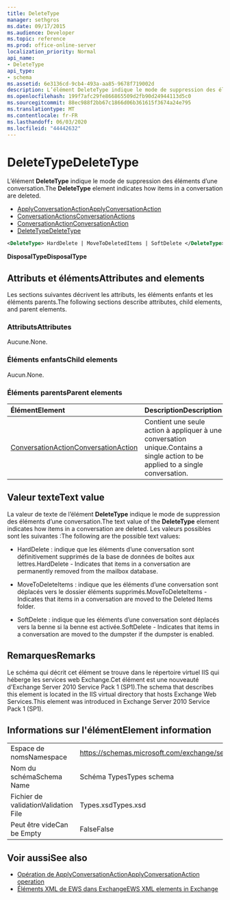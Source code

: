 ```yaml
---
title: DeleteType
manager: sethgros
ms.date: 09/17/2015
ms.audience: Developer
ms.topic: reference
ms.prod: office-online-server
localization_priority: Normal
api_name:
- DeleteType
api_type:
- schema
ms.assetid: 6e3136cd-9cb4-493a-aa85-9678f719002d
description: L’élément DeleteType indique le mode de suppression des éléments d’une conversation.
ms.openlocfilehash: 199f7afc29fe866865509d2fb90d24944113d5c0
ms.sourcegitcommit: 88ec988f2bb67c1866d06b361615f3674a24e795
ms.translationtype: MT
ms.contentlocale: fr-FR
ms.lasthandoff: 06/03/2020
ms.locfileid: "44442632"
---
```

# <a name="deletetype"></a><span data-ttu-id="f85e8-103">DeleteType</span><span class="sxs-lookup"><span data-stu-id="f85e8-103">DeleteType</span></span>

<span data-ttu-id="f85e8-104">L’élément **DeleteType** indique le mode de suppression des éléments d’une conversation.</span><span class="sxs-lookup"><span data-stu-id="f85e8-104">The **DeleteType** element indicates how items in a conversation are deleted.</span></span> 
  
- [<span data-ttu-id="f85e8-105">ApplyConversationAction</span><span class="sxs-lookup"><span data-stu-id="f85e8-105">ApplyConversationAction</span></span>](applyconversationaction.md)  
- [<span data-ttu-id="f85e8-106">ConversationActions</span><span class="sxs-lookup"><span data-stu-id="f85e8-106">ConversationActions</span></span>](conversationactions.md)  
- [<span data-ttu-id="f85e8-107">ConversationAction</span><span class="sxs-lookup"><span data-stu-id="f85e8-107">ConversationAction</span></span>](conversationaction.md)  
- [<span data-ttu-id="f85e8-108">DeleteType</span><span class="sxs-lookup"><span data-stu-id="f85e8-108">DeleteType</span></span>](deletetype.md)
  
```XML
<DeleteType> HardDelete | MoveToDeletedItems | SoftDelete </DeleteType>
```

 <span data-ttu-id="f85e8-109">**DisposalType**</span><span class="sxs-lookup"><span data-stu-id="f85e8-109">**DisposalType**</span></span>
## <a name="attributes-and-elements"></a><span data-ttu-id="f85e8-110">Attributs et éléments</span><span class="sxs-lookup"><span data-stu-id="f85e8-110">Attributes and elements</span></span>

<span data-ttu-id="f85e8-111">Les sections suivantes décrivent les attributs, les éléments enfants et les éléments parents.</span><span class="sxs-lookup"><span data-stu-id="f85e8-111">The following sections describe attributes, child elements, and parent elements.</span></span>
  
### <a name="attributes"></a><span data-ttu-id="f85e8-112">Attributs</span><span class="sxs-lookup"><span data-stu-id="f85e8-112">Attributes</span></span>

<span data-ttu-id="f85e8-113">Aucune.</span><span class="sxs-lookup"><span data-stu-id="f85e8-113">None.</span></span>
  
### <a name="child-elements"></a><span data-ttu-id="f85e8-114">Éléments enfants</span><span class="sxs-lookup"><span data-stu-id="f85e8-114">Child elements</span></span>

<span data-ttu-id="f85e8-115">Aucun.</span><span class="sxs-lookup"><span data-stu-id="f85e8-115">None.</span></span>
  
### <a name="parent-elements"></a><span data-ttu-id="f85e8-116">Éléments parents</span><span class="sxs-lookup"><span data-stu-id="f85e8-116">Parent elements</span></span>

|<span data-ttu-id="f85e8-117">**Élément**</span><span class="sxs-lookup"><span data-stu-id="f85e8-117">**Element**</span></span>|<span data-ttu-id="f85e8-118">**Description**</span><span class="sxs-lookup"><span data-stu-id="f85e8-118">**Description**</span></span>|
|:-----|:-----|
|[<span data-ttu-id="f85e8-119">ConversationAction</span><span class="sxs-lookup"><span data-stu-id="f85e8-119">ConversationAction</span></span>](conversationaction.md) <br/> |<span data-ttu-id="f85e8-120">Contient une seule action à appliquer à une conversation unique.</span><span class="sxs-lookup"><span data-stu-id="f85e8-120">Contains a single action to be applied to a single conversation.</span></span>  <br/> |
   
## <a name="text-value"></a><span data-ttu-id="f85e8-121">Valeur texte</span><span class="sxs-lookup"><span data-stu-id="f85e8-121">Text value</span></span>

<span data-ttu-id="f85e8-122">La valeur de texte de l’élément **DeleteType** indique le mode de suppression des éléments d’une conversation.</span><span class="sxs-lookup"><span data-stu-id="f85e8-122">The text value of the **DeleteType** element indicates how items in a conversation are deleted.</span></span> <span data-ttu-id="f85e8-123">Les valeurs possibles sont les suivantes :</span><span class="sxs-lookup"><span data-stu-id="f85e8-123">The following are the possible text values:</span></span> 
  
- <span data-ttu-id="f85e8-124">HardDelete : indique que les éléments d’une conversation sont définitivement supprimés de la base de données de boîtes aux lettres.</span><span class="sxs-lookup"><span data-stu-id="f85e8-124">HardDelete - Indicates that items in a conversation are permanently removed from the mailbox database.</span></span>
    
- <span data-ttu-id="f85e8-125">MoveToDeleteItems : indique que les éléments d’une conversation sont déplacés vers le dossier éléments supprimés.</span><span class="sxs-lookup"><span data-stu-id="f85e8-125">MoveToDeleteItems - Indicates that items in a conversation are moved to the Deleted Items folder.</span></span>
    
- <span data-ttu-id="f85e8-126">SoftDelete : indique que les éléments d’une conversation sont déplacés vers la benne si la benne est activée.</span><span class="sxs-lookup"><span data-stu-id="f85e8-126">SoftDelete - Indicates that items in a conversation are moved to the dumpster if the dumpster is enabled.</span></span>
    
## <a name="remarks"></a><span data-ttu-id="f85e8-127">Remarques</span><span class="sxs-lookup"><span data-stu-id="f85e8-127">Remarks</span></span>

<span data-ttu-id="f85e8-128">Le schéma qui décrit cet élément se trouve dans le répertoire virtuel IIS qui héberge les services web Exchange.Cet élément est une nouveauté d'Exchange Server 2010 Service Pack 1 (SP1).</span><span class="sxs-lookup"><span data-stu-id="f85e8-128">The schema that describes this element is located in the IIS virtual directory that hosts Exchange Web Services.This element was introduced in Exchange Server 2010 Service Pack 1 (SP1).</span></span>
  
## <a name="element-information"></a><span data-ttu-id="f85e8-129">Informations sur l'élément</span><span class="sxs-lookup"><span data-stu-id="f85e8-129">Element information</span></span>

|||
|:-----|:-----|
|<span data-ttu-id="f85e8-130">Espace de noms</span><span class="sxs-lookup"><span data-stu-id="f85e8-130">Namespace</span></span>  <br/> |https://schemas.microsoft.com/exchange/services/2006/types  <br/> |
|<span data-ttu-id="f85e8-131">Nom du schéma</span><span class="sxs-lookup"><span data-stu-id="f85e8-131">Schema Name</span></span>  <br/> |<span data-ttu-id="f85e8-132">Schéma Types</span><span class="sxs-lookup"><span data-stu-id="f85e8-132">Types schema</span></span>  <br/> |
|<span data-ttu-id="f85e8-133">Fichier de validation</span><span class="sxs-lookup"><span data-stu-id="f85e8-133">Validation File</span></span>  <br/> |<span data-ttu-id="f85e8-134">Types.xsd</span><span class="sxs-lookup"><span data-stu-id="f85e8-134">Types.xsd</span></span>  <br/> |
|<span data-ttu-id="f85e8-135">Peut être vide</span><span class="sxs-lookup"><span data-stu-id="f85e8-135">Can be Empty</span></span>  <br/> |<span data-ttu-id="f85e8-136">False</span><span class="sxs-lookup"><span data-stu-id="f85e8-136">False</span></span>  <br/> |
   
## <a name="see-also"></a><span data-ttu-id="f85e8-137">Voir aussi</span><span class="sxs-lookup"><span data-stu-id="f85e8-137">See also</span></span>

- [<span data-ttu-id="f85e8-138">Opération de ApplyConversationAction</span><span class="sxs-lookup"><span data-stu-id="f85e8-138">ApplyConversationAction operation</span></span>](applyconversationaction-operation.md)
- [<span data-ttu-id="f85e8-139">Éléments XML de EWS dans Exchange</span><span class="sxs-lookup"><span data-stu-id="f85e8-139">EWS XML elements in Exchange</span></span>](ews-xml-elements-in-exchange.md)


